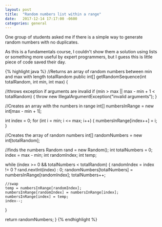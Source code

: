 ```yaml
---
layout: post
title:  "Random numbers list within a range"
date:   2017-12-14 17:17:00 -0600
categories: general
---
```

One group of students asked me if there is a simple way to generate random numbers with no duplicates.

As this is a fundamentals course, I couldn't show them a solution using lists or something more useful by expert programmers, but I guess this is little piece of code saved their day.

{% highlight java %}
//Returns an array of random numbers between min and max with length totalRandom
public int[] getRandomSequence(int totalRandom, int min, int max) {
  
  //throws exception if arguments are invalid
  if (min > max || max - min + 1 < totalRandom) {
    throw new IllegalArgumentException("invalid arguments");
  }

  //Creates an array with the numbers in range
  int[] numbersInRange = new int[max - min + 1];

  int index = 0;
  for (int i = min; i <= max; i++) { 
    numbersInRange[index++] = i; 
  } 
   
  //Creates the array of random numbers 
  int[] randomNumbers = new int[totalRandom];
  
  //finds the numbers 
  Random rand = new Random(); 
  int totalNumbers = 0;
  index = max - min; 
  int randomIndex; 
  int temp; 

  while (index >= 0 && totalNumbers < totalRandom) {
    randomIndex = index != 0 ? rand.nextInt(index) : 0;
    randomNumbers[totalNumbers] = numbersInRange[randomIndex];
    totalNumbers++;
    
    //swap
    temp = numbersInRange[randomIndex];
    numbersInRange[randomIndex] = numbersInRange[index];
    numbersInRange[index] = temp;
    index--;
  }

  return randomNumbers;
}
{% endhighlight %}